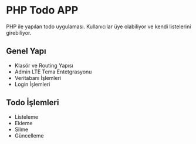 # PHP Todo APP
PHP ile yapılan todo uygulaması. Kullanıcılar üye olabiliyor ve kendi listelerini girebiliyor.

## Genel Yapı
* Klasör ve Routing Yapısı
* Admin LTE Tema Entetgrasyonu
* Veritabanı İşlemleri
* Login İşlemleri

## Todo İşlemleri
* Listeleme
* Ekleme
* Silme
* Güncelleme
